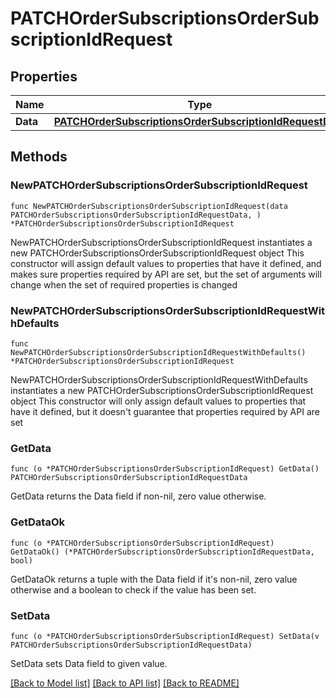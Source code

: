 # PATCHOrderSubscriptionsOrderSubscriptionIdRequest

## Properties

Name | Type | Description | Notes
------------ | ------------- | ------------- | -------------
**Data** | [**PATCHOrderSubscriptionsOrderSubscriptionIdRequestData**](PATCHOrderSubscriptionsOrderSubscriptionIdRequestData.md) |  | 

## Methods

### NewPATCHOrderSubscriptionsOrderSubscriptionIdRequest

`func NewPATCHOrderSubscriptionsOrderSubscriptionIdRequest(data PATCHOrderSubscriptionsOrderSubscriptionIdRequestData, ) *PATCHOrderSubscriptionsOrderSubscriptionIdRequest`

NewPATCHOrderSubscriptionsOrderSubscriptionIdRequest instantiates a new PATCHOrderSubscriptionsOrderSubscriptionIdRequest object
This constructor will assign default values to properties that have it defined,
and makes sure properties required by API are set, but the set of arguments
will change when the set of required properties is changed

### NewPATCHOrderSubscriptionsOrderSubscriptionIdRequestWithDefaults

`func NewPATCHOrderSubscriptionsOrderSubscriptionIdRequestWithDefaults() *PATCHOrderSubscriptionsOrderSubscriptionIdRequest`

NewPATCHOrderSubscriptionsOrderSubscriptionIdRequestWithDefaults instantiates a new PATCHOrderSubscriptionsOrderSubscriptionIdRequest object
This constructor will only assign default values to properties that have it defined,
but it doesn't guarantee that properties required by API are set

### GetData

`func (o *PATCHOrderSubscriptionsOrderSubscriptionIdRequest) GetData() PATCHOrderSubscriptionsOrderSubscriptionIdRequestData`

GetData returns the Data field if non-nil, zero value otherwise.

### GetDataOk

`func (o *PATCHOrderSubscriptionsOrderSubscriptionIdRequest) GetDataOk() (*PATCHOrderSubscriptionsOrderSubscriptionIdRequestData, bool)`

GetDataOk returns a tuple with the Data field if it's non-nil, zero value otherwise
and a boolean to check if the value has been set.

### SetData

`func (o *PATCHOrderSubscriptionsOrderSubscriptionIdRequest) SetData(v PATCHOrderSubscriptionsOrderSubscriptionIdRequestData)`

SetData sets Data field to given value.



[[Back to Model list]](../README.md#documentation-for-models) [[Back to API list]](../README.md#documentation-for-api-endpoints) [[Back to README]](../README.md)


